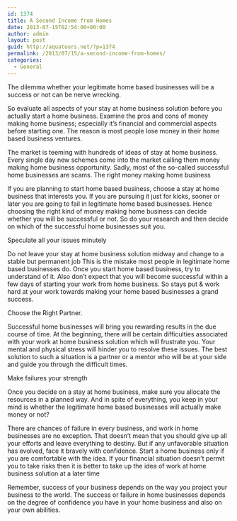 ```yaml
---
id: 1374
title: A Second Income from Homes
date: 2013-07-15T02:54:00+00:00
author: admin
layout: post
guid: http://aquatours.net/?p=1374
permalink: /2013/07/15/a-second-income-from-homes/
categories:
  - General
---
```

The dilemma whether your legitimate home based businesses will be a success or not can be nerve wrecking.

So evaluate all aspects of your stay at home business solution before you actually start a home business. Examine the pros and cons of money making home business; especially it’s financial and commercial aspects before starting one. The reason is most people lose money in their home based business ventures.

The market is teeming with hundreds of ideas of stay at home business. Every single day new schemes come into the market calling them money making home business opportunity. Sadly, most of the so-called successful home businesses are scams. The right money making home business

If you are planning to start home based business, choose a stay at home business that interests you. If you are pursuing it just for kicks, sooner or later you are going to fail in legitimate home based businesses. Hence choosing the right kind of money making home business can decide whether you will be successful or not. So do your research and then decide on which of the successful home businesses suit you.
  
Speculate all your issues minutely

Do not leave your stay at home business solution midway and change to a stable but permanent job This is the mistake most people in legitimate home based businesses do. Once you start home based business, try to understand of it. Also don’t expect that you will become successful within a few days of starting your work from home business. So stays put & work hard at your work towards making your home based businesses a grand success.

Choose the Right Partner.

Successful home businesses will bring you rewarding results in the due course of time. At the beginning, there will be certain difficulties associated with your work at home business solution which will frustrate you. Your mental and physical stress will hinder you to resolve these issues. The best solution to such a situation is a partner or a mentor who will be at your side and guide you through the difficult times.
  
Make failures your strength

Once you decide on a stay at home business, make sure you allocate the resources in a planned way. And in spite of everything, you keep in your mind is whether the legitimate home based businesses will actually make money or not?

There are chances of failure in every business, and work in home businesses are no exception. That doesn’t mean that you should give up all your efforts and leave everything to destiny. But if any unfavorable situation has evolved, face it bravely with confidence. Start a home business only if you are comfortable with the idea. If your financial situation doesn’t permit you to take risks then it is better to take up the idea of work at home business solution at a later time

Remember, success of your business depends on the way you project your business to the world. The success or failure in home businesses depends on the degree of confidence you have in your home business and also on your own abilities.
